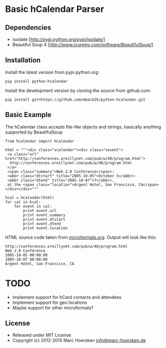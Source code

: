Basic hCalendar Parser
======================

Dependencies
------------
- isodate            [http://pypi.python.org/pypi/isodate/]
- Beautiful Soup 4   [http://www.crummy.com/software/BeautifulSoup/]

Installation
-------------
Install the latest version from pypi.python.org:

    pip install python-hcalendar

Install the development version by cloning the source from github.com:

    pip install git+https://github.com/mback2k/python-hcalendar.git

Basic Example
-------------
The hCalendar class accepts file-like objects and strings, basically anything supported by BeautifulSoup

    from hcalendar import hCalendar
    
    html = """<div class="vcalendar"><div class="vevent">
     <a class="url" href="http://conferences.oreillynet.com/pub/w/40/program.html">
      http://conferences.oreillynet.com/pub/w/40/program.html
     </a>
     <span class="summary">Web 2.0 Conference</span>:
     <abbr class="dtstart" title="2005-10-05">October 5</abbr>-
     <abbr class="dtend" title="2005-10-07">7</abbr>,
     at the <span class="location">Argent Hotel, San Francisco, CA</span>
    </div></div>"""
    
    hcal = hCalendar(html)
    for cal in hcal:
        for event in cal:
            print event.url
            print event.summary
            print event.dtstart
            print event.dtend
            print event.location

HTML source code taken from [microformats.org](http://microformats.org/wiki/hcalendar). Output will look like this:

    http://conferences.oreillynet.com/pub/w/40/program.html
    Web 2.0 Conference
    2005-10-05 00:00:00
    2005-10-07 00:00:00
    Argent Hotel, San Francisco, CA

TODO
====
- Implement support for hCard contacts and attendees
- Implement support for geo locations
- Maybe support for other microformats?

License
-------
* Released under MIT License
* Copyright (c) 2012-2015 Marc Hoersken <info@marc-hoersken.de>
